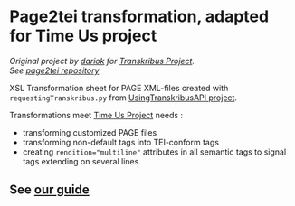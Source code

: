# Page2tei transformation, adapted for Time Us project

*Original project by [dariok](https://github.com/dariok) for [Transkribus Project](https://transkribus.eu/Transkribus/).*  
*See [page2tei repository](https://github.com/dariok/page2tei)*  

XSL Transformation sheet for PAGE XML-files created with `requestingTranskribus.py` from [UsingTranskribusAPI project](https://github.com/alix-tz/UsingTranskribusAPI).  

Transformations meet [Time Us Project](http://timeusage.paris.inria.fr/mediawiki/index.php/Accueil) needs : 
- transforming customized PAGE files
- transforming non-default tags into TEI-conform tags
- creating `rendition="multiline"` attributes in all semantic tags to signal tags extending on several lines.

## See [our guide](https://github.com/alix-tz/page2tei_TimeUS/wiki/Guide)
